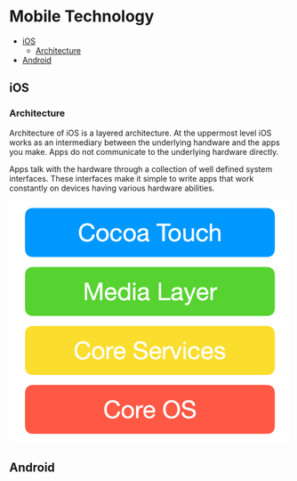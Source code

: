 # Mobile Technology

- [iOS](#ios)
  - [Architecture](#architecture)
- [Android](#android)

## iOS

### Architecture

Architecture of iOS is a layered architecture. At the uppermost level iOS works as an intermediary between the underlying handware and the apps you make. Apps do not communicate to the underlying hardware directly.

Apps talk with the hardware through a collection of well defined system interfaces. These interfaces make it simple to write apps that work constantly on devices having various hardware abilities.

<p algin="center">
    <img src="../img/mt.ios.arch.png"/>
</p>



## Android

[iOS Architecture]: ../img/mt.ios.arch.png